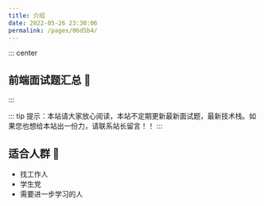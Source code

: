 ```yaml
---
title: 介绍
date: 2022-05-26 23:30:06
permalink: /pages/06d5b4/
---
```

::: center

## 前端面试题汇总 🎉

:::

::: tip
提示：本站请大家放心阅读，本站不定期更新最新面试题，最新技术栈。如果您也想给本站出一份力，请联系站长留言！！
:::

## 适合人群 🎉

- 找工作人
- 学生党
- 需要进一步学习的人
